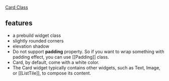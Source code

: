 [Card Class](https://api.flutter.dev/flutter/material/Card-class.html)
## features
- a prebuild widget class
- slightly rounded corners
- elevation shadow
- Do not support **padding** property.
   So if you want to wrap something with padding effect, you can use [[Padding]] class.
- Card, by default, come with a white color.
-  The Card widget typically contains other widgets, such as Text, Image, or [[ListTile]], to compose its content.